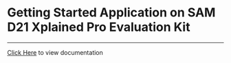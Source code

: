 # Getting Started Application on SAM D21 Xplained Pro Evaluation Kit

-----

[Click Here](https://onlinedocs.microchip.com/v2/keyword-lookup?keyword=SAM_D21_XPRO_GETTING_STARTED&redirect=true) to view documentation
